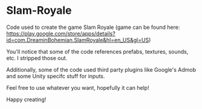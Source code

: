 # Slam-Royale
Code used to create the game Slam Royale (game can be found here: https://play.google.com/store/apps/details?id=com.DreaminBohemian.SlamRoyale&hl=en_US&gl=US)

You'll notice that some of the code references prefabs, textures, sounds, etc. I stripped those out.

Additionally, some of the code used third party plugins like Google's Admob and some Unity specifc stuff for inputs.

Feel free to use whatever you want, hopefully it can help!

Happy creating!
